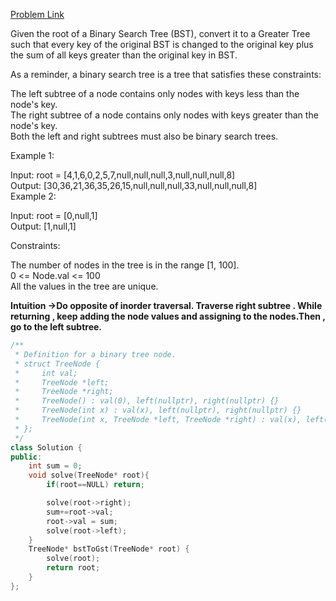 [Problem Link](https://leetcode.com/problems/binary-search-tree-to-greater-sum-tree/description/?envType=daily-question&envId=2024-06-25)<br>

Given the root of a Binary Search Tree (BST), convert it to a Greater Tree such that every key of the original BST is changed to the original key plus the sum of all keys greater than the original key in BST.<br>

As a reminder, a binary search tree is a tree that satisfies these constraints:<br>

The left subtree of a node contains only nodes with keys less than the node's key.<br>
The right subtree of a node contains only nodes with keys greater than the node's key.<br>
Both the left and right subtrees must also be binary search trees.<br>


 

Example 1:<br>




Input: root = [4,1,6,0,2,5,7,null,null,null,3,null,null,null,8]<br>
Output: [30,36,21,36,35,26,15,null,null,null,33,null,null,null,8]<br>
Example 2:<br>

Input: root = [0,null,1]<br>
Output: [1,null,1]<br>
 

Constraints:<br>

The number of nodes in the tree is in the range [1, 100].<br>
0 <= Node.val <= 100<br>
All the values in the tree are unique.<br>

__Intuition ->Do opposite of inorder traversal. Traverse right subtree . While returning , keep adding the node values and assigning to the nodes.Then , go to the left subtree.__

```C++
/**
 * Definition for a binary tree node.
 * struct TreeNode {
 *     int val;
 *     TreeNode *left;
 *     TreeNode *right;
 *     TreeNode() : val(0), left(nullptr), right(nullptr) {}
 *     TreeNode(int x) : val(x), left(nullptr), right(nullptr) {}
 *     TreeNode(int x, TreeNode *left, TreeNode *right) : val(x), left(left), right(right) {}
 * };
 */
class Solution {
public:
    int sum = 0;
    void solve(TreeNode* root){
        if(root==NULL) return;

        solve(root->right);
        sum+=root->val;
        root->val = sum;
        solve(root->left);
    }
    TreeNode* bstToGst(TreeNode* root) {
        solve(root);
        return root;
    }
};
```
